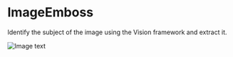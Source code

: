 # ImageEmboss
Identify the subject of the image using the Vision framework and extract it.



![Image text](https://github.com/kvin-van/ImageEmboss/blob/main/2025.gif)
